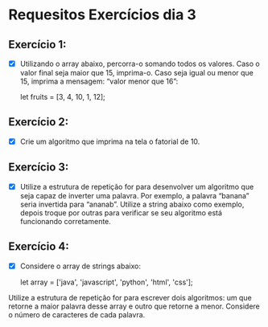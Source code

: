 # Requesitos Exercícios dia 3

## Exercício 1:

- [X] Utilizando o array abaixo, percorra-o somando todos os valores. Caso o valor final seja maior que 15, imprima-o. Caso seja igual ou menor que 15, imprima a mensagem: “valor menor que 16”:

    let fruits = [3, 4, 10, 1, 12];

## Exercício 2:

- [X] Crie um algoritmo que imprima na tela o fatorial de 10.

## Exercício 3: 

- [X] Utilize a estrutura de repetição for para desenvolver um algoritmo que seja capaz de inverter uma palavra. Por exemplo, a palavra “banana” seria invertida para “ananab”. Utilize a string abaixo como exemplo, depois troque por outras para verificar se seu algoritmo está funcionando corretamente.

## Exercício 4:

- [X] Considere o array de strings abaixo:
    
    let array = ['java', 'javascript', 'python', 'html', 'css'];

Utilize a estrutura de repetição for para escrever dois algoritmos: um que retorne a maior palavra desse array e outro que retorne a menor. Considere o número de caracteres de cada palavra.